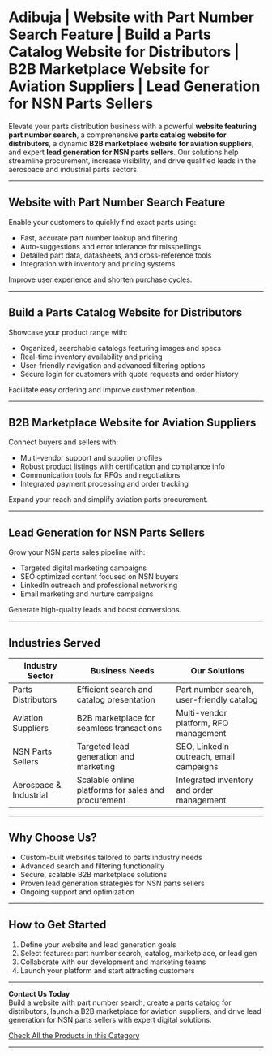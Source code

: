 # Adibuja | Website with Part Number Search Feature | Build a Parts Catalog Website for Distributors | B2B Marketplace Website for Aviation Suppliers | Lead Generation for NSN Parts Sellers

Elevate your parts distribution business with a powerful **website featuring part number search**, a comprehensive **parts catalog website for distributors**, a dynamic **B2B marketplace website for aviation suppliers**, and expert **lead generation for NSN parts sellers**. Our solutions help streamline procurement, increase visibility, and drive qualified leads in the aerospace and industrial parts sectors.

---

## Website with Part Number Search Feature

Enable your customers to quickly find exact parts using:

- Fast, accurate part number lookup and filtering  
- Auto-suggestions and error tolerance for misspellings  
- Detailed part data, datasheets, and cross-reference tools  
- Integration with inventory and pricing systems  

Improve user experience and shorten purchase cycles.

---

## Build a Parts Catalog Website for Distributors

Showcase your product range with:

- Organized, searchable catalogs featuring images and specs  
- Real-time inventory availability and pricing  
- User-friendly navigation and advanced filtering options  
- Secure login for customers with quote requests and order history  

Facilitate easy ordering and improve customer retention.

---

## B2B Marketplace Website for Aviation Suppliers

Connect buyers and sellers with:

- Multi-vendor support and supplier profiles  
- Robust product listings with certification and compliance info  
- Communication tools for RFQs and negotiations  
- Integrated payment processing and order tracking  

Expand your reach and simplify aviation parts procurement.

---

## Lead Generation for NSN Parts Sellers

Grow your NSN parts sales pipeline with:

- Targeted digital marketing campaigns  
- SEO optimized content focused on NSN buyers  
- LinkedIn outreach and professional networking  
- Email marketing and nurture campaigns  

Generate high-quality leads and boost conversions.

---

## Industries Served

| Industry Sector        | Business Needs                                  | Our Solutions                                   |
|------------------------|------------------------------------------------|-------------------------------------------------|
| Parts Distributors    | Efficient search and catalog presentation        | Part number search, user-friendly catalog       |
| Aviation Suppliers    | B2B marketplace for seamless transactions         | Multi-vendor platform, RFQ management            |
| NSN Parts Sellers     | Targeted lead generation and marketing            | SEO, LinkedIn outreach, email campaigns          |
| Aerospace & Industrial | Scalable online platforms for sales and procurement | Integrated inventory and order management        |

---

## Why Choose Us?

- Custom-built websites tailored to parts industry needs  
- Advanced search and filtering functionality  
- Secure, scalable B2B marketplace solutions  
- Proven lead generation strategies for NSN parts sellers  
- Ongoing support and optimization  

---

## How to Get Started

1. Define your website and lead generation goals  
2. Select features: part number search, catalog, marketplace, or lead gen  
3. Collaborate with our development and marketing teams  
4. Launch your platform and start attracting customers  

---

**Contact Us Today**  
Build a website with part number search, create a parts catalog for distributors, launch a B2B marketplace for aviation suppliers, and drive lead generation for NSN parts sellers with expert digital solutions.

[Check All the Products in this Category](https://www.adibuja.com/categories/nsn)

---

